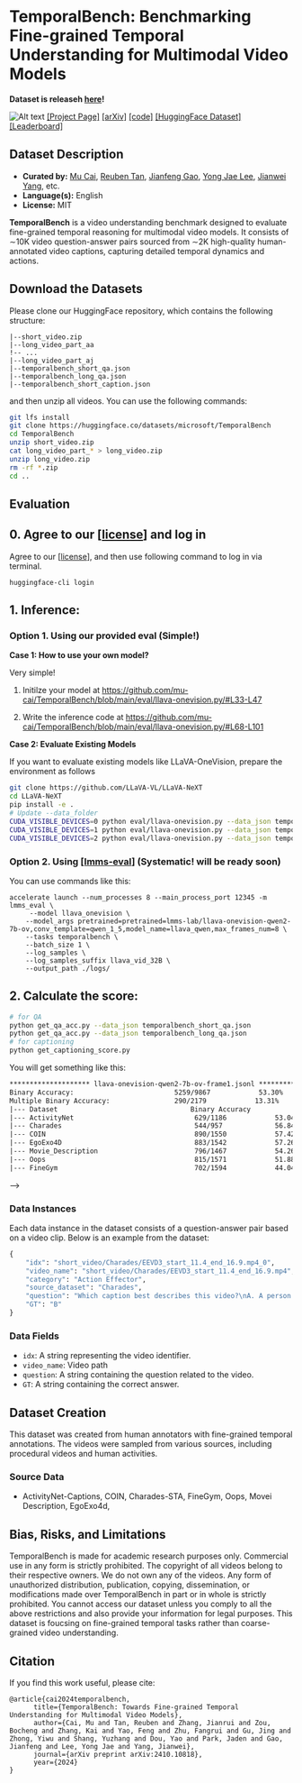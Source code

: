 
# TemporalBench: Benchmarking Fine-grained Temporal Understanding for Multimodal Video Models

**Dataset is releaseh [here](https://huggingface.co/datasets/microsoft/TemporalBench)!**


![Alt text](https://temporalbench.github.io/static/images/teaser-enlarged-v1.png)
[[Project Page]](https://temporalbench.github.io/) [[arXiv]](https://arxiv.org/abs/2410.10818) [[code]](https://github.com/mu-cai/TemporalBench) [[HuggingFace Dataset]](https://huggingface.co/datasets/microsoft/TemporalBench) [[Leaderboard]](https://temporalbench.github.io/#leaderboard)






## Dataset Description

- **Curated by:** [Mu Cai](https://pages.cs.wisc.edu/~mucai/), [Reuben Tan](https://cs-people.bu.edu/rxtan/), [Jianfeng Gao](https://www.microsoft.com/en-us/research/people/jfgao/?from=https://research.microsoft.com/en-us/um/people/jfgao/&type=exact), [Yong Jae Lee](https://pages.cs.wisc.edu/~yongjaelee/), [Jianwei Yang](https://jwyang.github.io/), etc.
- **Language(s):** English
- **License:** MIT


**TemporalBench** is a video understanding benchmark designed to evaluate fine-grained temporal reasoning for multimodal video models. It consists of ∼10K video question-answer pairs sourced from ∼2K high-quality human-annotated video captions, capturing detailed temporal dynamics and actions.






## Download the Datasets


Please clone our HuggingFace repository, which contains the following structure:
```
|--short_video.zip
|--long_video_part_aa
!-- ...
|--long_video_part_aj
|--temporalbench_short_qa.json
|--temporalbench_long_qa.json
|--temporalbench_short_caption.json
```

and then unzip all videos. You can use the following commands:
```sh
git lfs install
git clone https://huggingface.co/datasets/microsoft/TemporalBench
cd TemporalBench
unzip short_video.zip
cat long_video_part_* > long_video.zip
unzip long_video.zip
rm -rf *.zip
cd ..
```



<!-- 
 two zipped video folders (`short_video.zip` and `long_video.zip`), the text-score and video-score prompts we used (`temporalbench_short_qa.json` and `vinoground_videoscore.json`) and the original csv file (`vinoground.csv`). In the following instructions, we default that you cloned the Huggingface repo right under this folder. You can use the following code:

 -->




## Evaluation

## 0. Agree to our  \[[license](https://huggingface.co/datasets/microsoft/TemporalBench)\] and log in


Agree to our  \[[license](https://huggingface.co/datasets/microsoft/TemporalBench)\], and then use following command to log in via terminal.

```
huggingface-cli login
```

## 1. Inference:


### Option 1. Using our provided eval (Simple!)



**Case 1: How to use your own model?**


Very simple! 

1. Initilze your model at https://github.com/mu-cai/TemporalBench/blob/main/eval/llava-onevision.py/#L33-L47

2. Write the inference code at https://github.com/mu-cai/TemporalBench/blob/main/eval/llava-onevision.py/#L68-L101


**Case 2: Evaluate Existing Models**

If you want to evaluate existing models like LLaVA-OneVision, prepare the environment as follows


```bash
git clone https://github.com/LLaVA-VL/LLaVA-NeXT
cd LLaVA-NeXT
pip install -e .
# Update --data_folder
CUDA_VISIBLE_DEVICES=0 python eval/llava-onevision.py --data_json temporalbench_short_qa.json
CUDA_VISIBLE_DEVICES=1 python eval/llava-onevision.py --data_json temporalbench_long_qa.json
CUDA_VISIBLE_DEVICES=2 python eval/llava-onevision.py --data_json temporalbench_short_capruib.json

```



### Option 2. Using \[[lmms-eval](https://github.com/EvolvingLMMs-Lab/lmms-eval)\] (Systematic! will be ready soon)

You can use commands like this:
```
accelerate launch --num_processes 8 --main_process_port 12345 -m lmms_eval \
     --model llava_onevision \
    --model_args pretrained=pretrained=lmms-lab/llava-onevision-qwen2-7b-ov,conv_template=qwen_1_5,model_name=llava_qwen,max_frames_num=8 \
    --tasks temporalbench \
    --batch_size 1 \
    --log_samples \
    --log_samples_suffix llava_vid_32B \
    --output_path ./logs/
```



## 2. Calculate the score:



```bash
# for QA
python get_qa_acc.py --data_json temporalbench_short_qa.json
python get_qa_acc.py --data_json temporalbench_long_qa.json
# for captioning
python get_captioning_score.py 
```

You will get something like this:

```txt
******************** llava-onevision-qwen2-7b-ov-frame1.jsonl ********************
Binary Accuracy:                         5259/9867            53.30%
Multiple Binary Accuracy:                290/2179            13.31%
|--- Dataset                                 Binary Accuracy             ||| Multiple Binary Accuracy                   
|--- ActivityNet                              629/1186            53.04% ||| 47/281             16.73%
|--- Charades                                 544/957             56.84% ||| 55/298             18.46%
|--- COIN                                     890/1550            57.42% ||| 62/385             16.10%
|--- EgoExo4D                                 883/1542            57.26% ||| 34/307             11.07%
|--- Movie_Description                        796/1467            54.26% ||| 52/326             15.95%
|--- Oops                                     815/1571            51.88% ||| 26/294             8.84%
|--- FineGym                                  702/1594            44.04% ||| 14/288             4.86%
```



<!-- ### Direct Use

<!-- This section describes suitable use cases for the dataset. -->

<!-- The dataset is useful for assessing the temporal reasoning abilities of multimodal models, particularly fine-grained video understanding, long-term video understanding, and video captioning with rich details. -->
 -->


### Data Instances

Each data instance in the dataset consists of a question-answer pair based on a video clip. Below is an example from the dataset:


```python
{
    "idx": "short_video/Charades/EEVD3_start_11.4_end_16.9.mp4_0",
    "video_name": "short_video/Charades/EEVD3_start_11.4_end_16.9.mp4",
    "category": "Action Effector",
    "source_dataset": "Charades",
    "question": "Which caption best describes this video?\nA. A person closes the door of the fridge with his left hand while looking at the bowl of fruit he holds in his right hand. He transfers the bowl from his right hand to his left hand. He picks up a fruit from the bowl with his left hand. He tosses the fruit up with his left hand and catches it with the same hand while walking forward. \nB. A person closes the door of the fridge with his left hand while looking at the bowl of fruit he holds in his right hand. He transfers the bowl from his right hand to his left hand. He picks up a fruit from the bowl with his right hand. He tosses the fruit up with his right hand and catches it with the same hand while walking forward.\nAnswer with the option's letter from the given choices directly.",
    "GT": "B"
}
```

### Data Fields

- `idx`: A string representing the video identifier.
- `video_name`: Video path
- `question`: A string containing the question related to the video.
- `GT`: A string containing the correct answer.


<!-- ### Data Splits

The dataset is split into the following:

- `test`: 9867 rows -->

## Dataset Creation

This dataset was created from human annotators with fine-grained temporal annotations. The videos were sampled from various sources, including procedural videos and human activities.

### Source Data

- ActivityNet-Captions, COIN, Charades-STA, FineGym, Oops, Movei Description, EgoExo4d, 

<!-- #### Data Collection and Processing

Refer to the main paper for detailed information about the data collection and curation process. -->

<!-- #### Personal and Sensitive Information

No personal or sensitive information is contained in this dataset. -->

## Bias, Risks, and Limitations

TemporalBench is made for academic research purposes only. Commercial use in any form is strictly prohibited.
The copyright of all videos belong to their respective owners. We do not own any of the videos.
Any form of unauthorized distribution, publication, copying, dissemination, or modifications made over TemporalBench in part or in whole is strictly prohibited.
You cannot access our dataset unless you comply to all the above restrictions and also provide your information for legal purposes.
This dataset is foucsing on fine-grained temporal tasks rather than coarse-grained video understanding.

## Citation

If you find this work useful, please cite:

```
@article{cai2024temporalbench,
      title={TemporalBench: Towards Fine-grained Temporal Understanding for Multimodal Video Models},
      author={Cai, Mu and Tan, Reuben and Zhang, Jianrui and Zou, Bocheng and Zhang, Kai and Yao, Feng and Zhu, Fangrui and Gu, Jing and Zhong, Yiwu and Shang, Yuzhang and Dou, Yao and Park, Jaden and Gao, Jianfeng and Lee, Yong Jae and Yang, Jianwei},
      journal={arXiv preprint arXiv:2410.10818},
      year={2024}
}
```
